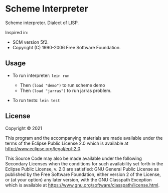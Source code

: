 # Scheme Interpreter

Scheme interpreter. Dialect of LISP.

Inspired in:
- SCM version 5f2.
- Copyright (C) 1990-2006 Free Software Foundation.

## Usage

- To run interpreter: `lein run`

    - Then `(load "demo")` to run scheme demo
    - Then `(load "jarras")` to run jarras problem.

- To run tests: `lein test`

## License

Copyright © 2021

This program and the accompanying materials are made available under the
terms of the Eclipse Public License 2.0 which is available at
http://www.eclipse.org/legal/epl-2.0.

This Source Code may also be made available under the following Secondary
Licenses when the conditions for such availability set forth in the Eclipse
Public License, v. 2.0 are satisfied: GNU General Public License as published by
the Free Software Foundation, either version 2 of the License, or (at your
option) any later version, with the GNU Classpath Exception which is available
at https://www.gnu.org/software/classpath/license.html.

